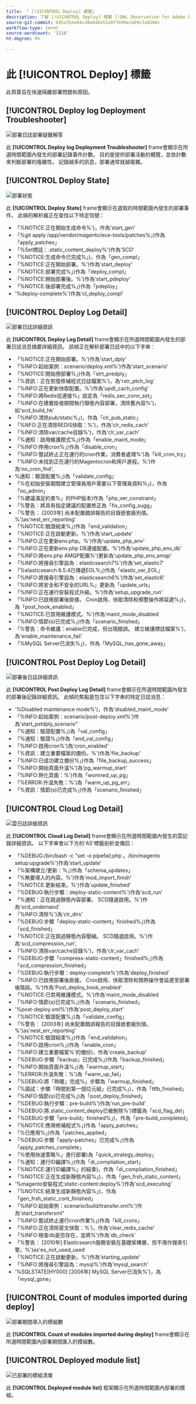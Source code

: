 ```yaml
---
title: 「 [!UICONTROL Deploy] 標籤」
description: 了解 [!UICONTROL Deploy] 標籤 [!DNL Observation for Adobe Commerce].
source-git-commit: b95a35ee64cd8e844a51a9ff699eceb9c3a9266c
workflow-type: tm+mt
source-wordcount: '1114'
ht-degree: 0%

---
```


# 此 [!UICONTROL Deploy] 標籤

此頁簽旨在快速隔離部署問題和原因。

## [!UICONTROL Deploy log Deployment Troubleshooter]

![部署日誌部署疑難解答](../../assets/tools/observation-for-adobe-commerce/deploy-tab-1.jpg)

此 **[!UICONTROL Deploy log Deployment Troubleshooter]** frame會顯示在所選時間範圍內發生的部署記錄事件計數。 目的是提供部署活動的概覽，並依計數來判斷部署的複雜性。 記錄越多的訊息，部署通常就越複雜。

## [!UICONTROL Deploy State]

![部署狀態](../../assets/tools/observation-for-adobe-commerce/deploy-tab-2.jpg)

此 **[!UICONTROL Deploy State]** frame會顯示在選取的時間範圍內發生的部署事件。 此幀的解析器正在查找以下特定信號：

* 「%NOTICE:正在開始生成命令%&#39;)，作為&#39;start_gen&#39;
* 「%git apply /app/vendor/magento/ece-tools/patches%」)作為「apply_patches」
* 「%Set標誌：.static_content_deploy%&#39;)作為&#39;SCD&#39;
* 「%NOTICE:生成命令已完成%」)，作為「gen_compl」
* 「%NOTICE:正在開始部署。%&#39;)作為&#39;start_deploy&#39;
* 「%NOTICE:部署完成%」)作為「deploy_compl」
* 「%NOTICE:開始部署後。%&#39;)作為&#39;start_pdeploy&#39;
* 「%NOTICE:後部署完成%」)作為「pdeploy」
* &#39;%deploy-complete%&#39;)作為&#39;cl_deploy_compl&#39;

## [!UICONTROL Deploy Log Detail]

![部署日誌詳細資訊](../../assets/tools/observation-for-adobe-commerce/deploy-tab-3.jpg)

此 **[!UICONTROL Deploy Log Detail]** frame會顯示在所選時間範圍內發生的部署日誌消息摘要詳細資訊。 該幀正在解析部署日誌中的以下字串：

* 「%NOTICE:正在開始部署。%&#39;)作為&#39;start_dply&#39;
* 「%INFO:起始案例：scenario/deploy.xml%&#39;)作為&#39;start_scenario&#39;
* 「%NOTICE:開始預部署%」)作為「strt_predply」
* 「%資訊：正在恢復修補程式日誌檔案%&#39;)，為&#39;rstr_ptch_log&#39;
* 「%INFO:正在更新快取配置。%&#39;)作為&#39;updt_cach_config&#39;
* 「%INFO:將Redis從連接%」設定為「redis_sec_conn_set」
* 「%INFO:在建置掛接期間執行靜態內容部署，清除舊內容%&#39;)，如&#39;scd_build_hk&#39;
* 「%INFO:清除pub/static%」)，作為「clr_pub_static」
* 「%NFO:正在清除REDIS快取：%&#39;)，作為&#39;clr_redis_cach&#39;
* 「%INFO:清除var/cache目錄%&#39;)，作為&#39;clr_var_cach&#39;
* 「%通知：啟用維護模式%」)作為「enable_maint_mode」
* 「%INFO:停用cron%」)作為「disable_cron」
* 「%INFO:嘗試終止正在運行的cron作業，消費者處理%&#39;)為「kill_cron_try」
* 「%INFO:未找到正在運行的Magentocron和用戶進程。%&#39;)作為&#39;no_cron_fnd&#39;,
* %通知：驗證配置%」)為「validate_config」
* 「%在初始安裝期間建立管理員用戶需要以下管理員資料%」)，作為「no_admin」
* 「%建議滿足約束%」的PHP版本)作為「php_ver_constraint」
* 「%警告：將具有指定建議的配置修正為「fix_config_sugg」
* 「%警告： [2003年] 尚未配置錯誤報告的目錄嵌套級別值。%&#39;)as&#39;nest_err_reporting&#39;
* 「%NOTICE:驗證結束%」)作為「end_validation」
* 「%NOTICE:正在啟動更新。%&#39;)作為&#39;start_update&#39;
* 「%INFO:正在更新env.php。%&#39;)作為&#39;update_php_env&#39;
* 「%INFO:正在更新env.php DB連接配置。%&#39;)作為&#39;update_php_env_db&#39;
* 「%INFO:將env.php AMQP配置%&#39;)更新為&#39;update_php_env_amqp&#39;
* 「%INFO:將搜尋引擎設為：elasticsearch7%&#39;)作為&#39;set_elastic7&#39;
* 「%elasticsearch 6.5.4已傳遞EOL%」)作為「elastic_ver_EOL」
* 「%INFO:將搜尋引擎設為：elasticsearch6%&#39;)作為&#39;set_elastic6&#39;
* 「%INFO:將安全和不安全的URL%」更新為「update_urls」
* 「%INFO:正在運行安裝程式升級。%&#39;)作為&#39;setup_upgrade_run&#39;
* 「%INFO:已啟用部署後掛接。 Cron啟用、快取清除和預警操作將延遲%」)，為「post_hook_enabled」
* 「%NOTICE:已禁用維護模式。%&#39;)作為&#39;maint_mode_disabled
* 「%INFO:情節(s)已完成%」)作為「scenario_finished」
* 「%警告：命令維護：enable已完成，但出現錯誤。 建立維護標誌檔案%&#39;)，為&#39;enable_maintenance_fail&#39;
* 「%MySQL Server已消失%」)，作為「MySQL_has_gone_away」

## [!UICONTROL Post Deploy Log Detail]

![部署後日誌詳細資訊](../../assets/tools/observation-for-adobe-commerce/deploy-tab-4.jpg)

此 **[!UICONTROL Post Deploy Log Detail]** frame會顯示在所選時間範圍內發生的部署後記錄詳細資訊。 此幀的焦點是包含以下字串的特定日誌消息：

* &#39;%Disabled maintenance mode%&#39;)，作為&#39;disabled_maint_mode&#39;
* 「%INFO:起始案例：scenario/post-deploy.xml%&#39;)作為&#39;start_pstdply_scenario&quot;
* 「%通知：驗證配置%」)為「val_config」
* 「%通知：驗證%」)作為「end_val_config」
* 「%INFO:啟用cron%&#39;)為&#39;cron_enabled&#39;
* 「%資訊：建立重要檔案的備份。%&#39;)作為&#39;file_backup&#39;
* 「%INFO:已成功建立備份%」)作為「file_backup_success」
* 「%INFO:開始頁面升溫%&#39;)為&#39;pg_warmup_start&#39;
* 「%INFO:熱化頁面：%&#39;)作為「womned_up_pg」
* 「%ERROR:升溫失敗：%&#39;)為「warm_up_pg_err」
* 「%資訊：情節(s)已完成%」)作為「scenario_finished」

## [!UICONTROL Cloud Log Detail]

![雲日誌詳細資訊](../../assets/tools/observation-for-adobe-commerce/deploy-tab-5.jpg)

此 **[!UICONTROL Cloud Log Detail]** frame會顯示在所選時間範圍內發生的雲記錄詳細資訊。 以下字串會以下方的&#39;AS&#39;標籤剖析並傳回：

* 「%DEBUG:/bin/bash -c &quot;set -o pipefail;php 。/bin/magento setup:upgrade%&#39;)作為&#39;start_update&#39;
* 「%架構建立/更新：%」)作為「schema_updates」
* 「%無要導入的內容。%&#39;)作為&#39;mod_import_finish&#39;
* 「%NOTICE:更新結束。%&#39;)作為&#39;update_finished&#39;
* 「%DEBUG:執行步驟：deploy-static-content%&#39;)作為&#39;scd_run&#39;
* 「%通知：正在跳過靜態內容部署。 SCD隨選啟用。%&#39;)作為&#39;scd_ondemand&#39;
* 「%INFO:清除%&#39;)為&#39;clr_dirs&#39;
* 「%DEBUG:步驟「deploy-static-content」finished%」)作為「scd_finished」
* 「%NOTICE:正在跳過靜態內容壓縮。 SCD隨選啟用。%&#39;)作為&#39;scd_compression_run&#39;,
* 「%INFO:清除var/cache目錄%&#39;)，作為&#39;clr_var_cach&#39;
* 「%DEBUG:步驟「compress-static-content」finished%」)作為「scd_compression_finished」
* 「%DEBUG:執行步驟：deploy-complete%&#39;)作為&#39;deploy_finished&#39;
* 「%INFO:已啟用部署後掛接。 Cron啟用、快取清除和預熱操作會延遲至部署後階段。%&#39;)作為&#39;Post_deploy_hook_enabled&#39;
* 「%NOTICE:已禁用維護模式。%&#39;)作為&#39;maint_mode_disabled
* 「%INFO:情節(s)已完成%」)作為「scenario_finished」
* &#39;%post-deploy.xml%&#39;)作為&#39;post_deploy_start&#39;
* 「%NOTICE:驗證配置%」)為「validate_config」
* 「%警告： [2003年] 尚未配置錯誤報告的目錄嵌套級別值。%&#39;)as&#39;nest_err_reporting&#39;
* 「%NOTICE:驗證結束%」)作為「end_validation」
* 「%INFO:啟用cron%」)作為「enable_cron」
* 「%INFO:建立重要檔案%&#39;的備份)，作為&#39;create_backup&#39;
* 「%DEBUG:步驟「backup」已完成%」)作為「backup_finished」
* 「%INFO:開始頁面升溫%」)為「warmup_start」
* 「%ERROR:升溫失敗：%&#39;)為「warm_up_fail」
* 「%DEBUG:將「熱暖」完成%」步驟為「warmup_finished」
* 「%調試：步驟「時間到第一個位元組」已完成%」)，作為「ttfb_finished」
* 「%INFO:情節(s)已完成%」)為「post_deploy_finished」
* 「%DEBUG:執行步驟：pre-build%&#39;)作為&#39;run_pre-build&#39;
* 「%DEBUG:將.static_content_deploy已被刪除%&#39;)標籤為「scd_flag_del」
* 「%DEBUG:步驟「pre-build」finished%」)，作為「pre-build_completed」
* 「%NOTICE:應用修補程式%」)作為「apply_patches」
* 「%已應用%」)作為「patches_applied」
* 「%DEBUG:步驟「apply-patches」已完成%」)作為「apply_patches_complete」
* 「%使用快速策略%」進行部署)為「quick_strategy_deploy」
* 「%通知：運行ID編譯%」)作為「di_compliation_start」
* 「%NOTICE:運行ID編譯%」的結束)，作為「di_compliation_finished」
* 「%NOTICE:正在生成新靜態內容%」)，作為「gen_frsh_static_content」
* &#39;%magento安裝程式:static-content:deploy%&#39;)作為&#39;scd_executing&#39;
* 「%NOTICE:結束生成新靜態內容%」)，作為「gen_frsh_static_cont_finished」
* 「%INFO:起始案例：scenario/build/transfer.xml%&#39;)作為&#39;start_transferxml&quot;
* 「%INFO:嘗試終止運行cron作業%」)作為「kill_crons」
* 「%INFO:正在清除密文快取：%&#39;)，作為&#39;clear_redis_cache&#39;
* 「%INFO:檢查db是否存在，並將%&#39;)作為&#39;db_check&#39;
* 「%警告： [2010年] Elasticsearch服務安裝在基礎架構層，但不用作搜索引擎。%&#39;)as&#39;es_not_used_used
* 「%NOTICE:正在啟動更新。%&#39;)作為&#39;starting_update&#39;
* 「%INFO:將搜尋引擎設為：mysql%&#39;)作為&#39;mysql_search&#39;
* &#39;%SQLSTATE[HY000] [2006年] MySQL Server已消失%&#39;)，為「mysql_gone」

## [!UICONTROL Count of modules imported during deploy]

![部署期間導入的模組數](../../assets/tools/observation-for-adobe-commerce/deploy-tab-6.jpg)

此 **[!UICONTROL Count of modules imported during deploy]** frame會顯示在所選時間範圍內部署期間匯入的模組數。

## [!UICONTROL Deployed module list]

![已部署的模組清單](../../assets/tools/observation-for-adobe-commerce/deploy-tab-7.jpg)

此 **[!UICONTROL Deployed module list]** 框架顯示在所選時間範圍內部署的模組。

